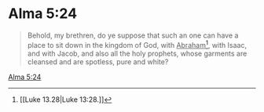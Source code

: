 # Alma 5:24

> Behold, my brethren, do ye suppose that such an one can have a place to sit down in the kingdom of God, with <u>Abraham</u>[^a], with Isaac, and with Jacob, and also all the holy prophets, whose garments are cleansed and are spotless, pure and white?

[Alma 5:24](https://www.churchofjesuschrist.org/study/scriptures/bofm/alma/5?lang=eng&id=p24#p24)


[^a]: [[Luke 13.28|Luke 13:28.]]
